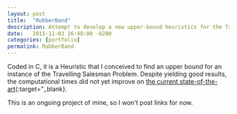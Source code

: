 ```yaml
---
layout: post
title:  "RubberBand"
description: Attempt to develop a new upper-bound heuristics for the Travelling Salesman Problem
date:   2015-11-03 16:48:00 -0200
categories: [portfolio]
permalink: RubberBand
---
```

Coded in <span class="skill">C</span>, it is a Heuristic that I conceived to find an upper bound for an instance of the Travelling Salesman Problem. Despite yielding good results, the computational times did not yet improve on [the current state-of-the-art](http://en.wikipedia.org/wiki/Lin%E2%80%93Kernighan_heuristic){:target="_blank}.

This is an ongoing project of mine, so I won't post links for now.

